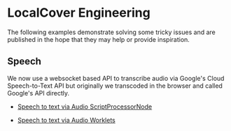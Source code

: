 # LocalCover Engineering

The following examples demonstrate solving some tricky issues and are published in the hope that they may help or provide inspiration.

## Speech

We now use a websocket based API to transcribe audio via Google's Cloud Speech-to-Text API but originally we transcoded in the browser and called Google's API directly.

- [Speech to text via Audio ScriptProcessorNode](https://github.com/localcover/public/tree/master/speech-script-processor-node/README.md)

- [Speech to text via Audio Worklets](https://github.com/localcover/public/tree/master/speech-worklets/README.md)
